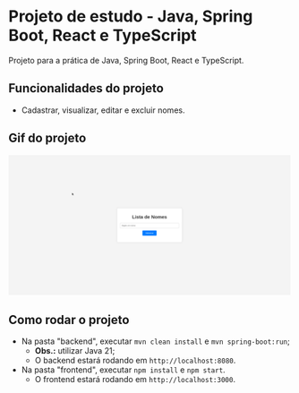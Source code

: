 # Projeto de estudo - Java, Spring Boot, React e TypeScript

Projeto para a prática de Java, Spring Boot, React e TypeScript.

## Funcionalidades do projeto

- Cadastrar, visualizar, editar e excluir nomes.

## Gif do projeto

![gif do projeto](projeto.gif)

## Como rodar o projeto

- Na pasta "backend", executar `mvn clean install` e `mvn spring-boot:run`;
  - **Obs.:** utilizar Java 21;
  - O backend estará rodando em `http://localhost:8080`.
- Na pasta "frontend", executar `npm install` e `npm start`.
  - O frontend estará rodando em `http://localhost:3000`.
